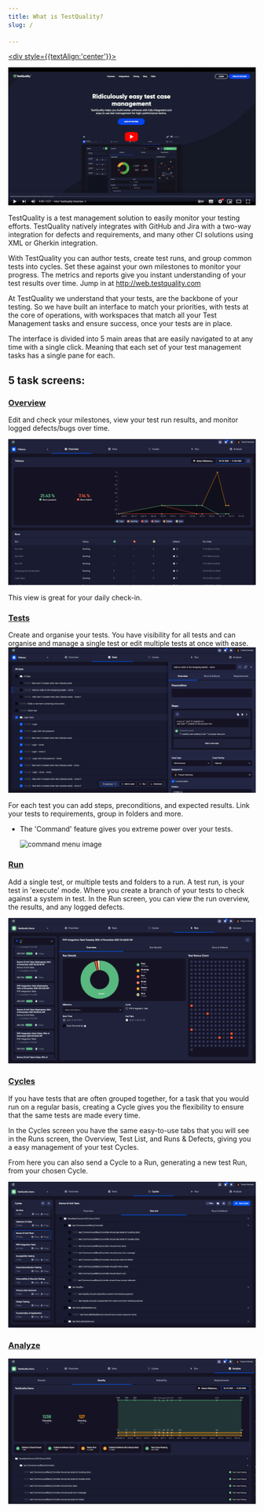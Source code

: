 ```yaml
---
title: What is TestQuality?
slug: /

---
```


<a href="https://www.youtube.com/watch?v=x9TJeLVYB4Y"> <div style={{textAlign:'center'}}>

![image](img_66.png)

</div></a>




TestQuality is a test management solution to easily monitor your testing efforts. TestQuality natively integrates with GitHub and Jira with a two-way integration for defects and requirements, and many other CI solutions using XML or Gherkin integration. 

With TestQuality you can author tests, create test runs, and group common tests into cycles. Set these against your own milestones to monitor your progress. The metrics and reports give you instant understanding of your test results over time.
Jump in at http://web.testquality.com


At TestQuality we understand that your tests, are the backbone of your testing. So we have built an interface to match your priorities, with tests at the core of operations, with workspaces that match all your Test Management tasks and ensure success, once your tests are in place.

The interface is divided into 5 main areas that are easily navigated to at any time with a single click. Meaning that each set of your test management tasks has a single pane for each.
## 5 task screens:
### [Overview](overview.md)
Edit and check your milestones, view your test run results, and monitor logged defects/bugs over time.

![img_4.png](img_4.png)


This view is great for your daily check-in.


### [Tests](tests.md)
Create and organise your tests. You have visibility for all tests and can organise and manage a single test or edit multiple tests at once with ease.
![img_26.png](img_26.png)

For each test you can add steps, preconditions, and expected results. Link your tests to requirements, group in folders and more.
* The 'Command' feature gives you extreme power over your tests.

  <img src="\img\Screens\command.png" alt="command menu image" width="500" class="center"/>

### [Run](run.md)
Add a single test, or multiple tests and folders to a run. A test run, is your test in 'execute' mode. Where you create a branch of your tests to check against a system in test.
In the Run screen, you can view the run overview, the results, and any logged defects.

![img_23.png](img_23.png)

### [Cycles](cycles.md)

If you have tests that are often grouped together, for a task that you would run on a regular basis, creating a Cycle gives you the flexibility to ensure that the same tests are made every time. 

In the Cycles screen you have the same easy-to-use tabs that you will see in the Runs screen, the Overview, Test List, and Runs & Defects, giving you a easy management of your test Cycles.

From here you can also send a Cycle to a Run, generating a new test Run, from your chosen Cycle. 

![img_24.png](img_24.png)

### [Analyze](analyze.md)



![img_25.png](img_25.png)
